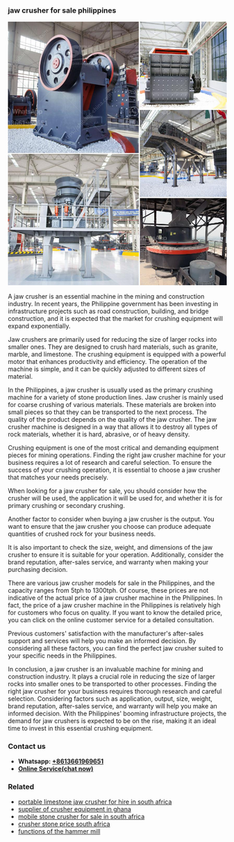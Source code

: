 <h3>jaw crusher for sale philippines</h3><img src='1703042106.jpg' alt=''><p>A jaw crusher is an essential machine in the mining and construction industry. In recent years, the Philippine government has been investing in infrastructure projects such as road construction, building, and bridge construction, and it is expected that the market for crushing equipment will expand exponentially.</p><p>Jaw crushers are primarily used for reducing the size of larger rocks into smaller ones. They are designed to crush hard materials, such as granite, marble, and limestone. The crushing equipment is equipped with a powerful motor that enhances productivity and efficiency. The operation of the machine is simple, and it can be quickly adjusted to different sizes of material.</p><p>In the Philippines, a jaw crusher is usually used as the primary crushing machine for a variety of stone production lines. Jaw crusher is mainly used for coarse crushing of various materials. These materials are broken into small pieces so that they can be transported to the next process. The quality of the product depends on the quality of the jaw crusher. The jaw crusher machine is designed in a way that allows it to destroy all types of rock materials, whether it is hard, abrasive, or of heavy density.</p><p>Crushing equipment is one of the most critical and demanding equipment pieces for mining operations. Finding the right jaw crusher machine for your business requires a lot of research and careful selection. To ensure the success of your crushing operation, it is essential to choose a jaw crusher that matches your needs precisely.</p><p>When looking for a jaw crusher for sale, you should consider how the crusher will be used, the application it will be used for, and whether it is for primary crushing or secondary crushing.</p><p>Another factor to consider when buying a jaw crusher is the output. You want to ensure that the jaw crusher you choose can produce adequate quantities of crushed rock for your business needs.</p><p>It is also important to check the size, weight, and dimensions of the jaw crusher to ensure it is suitable for your operation. Additionally, consider the brand reputation, after-sales service, and warranty when making your purchasing decision.</p><p>There are various jaw crusher models for sale in the Philippines, and the capacity ranges from 5tph to 1300tph. Of course, these prices are not indicative of the actual price of a jaw crusher machine in the Philippines. In fact, the price of a jaw crusher machine in the Philippines is relatively high for customers who focus on quality. If you want to know the detailed price, you can click on the online customer service for a detailed consultation.</p><p>Previous customers' satisfaction with the manufacturer's after-sales support and services will help you make an informed decision. By considering all these factors, you can find the perfect jaw crusher suited to your specific needs in the Philippines.</p><p>In conclusion, a jaw crusher is an invaluable machine for mining and construction industry. It plays a crucial role in reducing the size of larger rocks into smaller ones to be transported to other processes. Finding the right jaw crusher for your business requires thorough research and careful selection. Considering factors such as application, output, size, weight, brand reputation, after-sales service, and warranty will help you make an informed decision. With the Philippines' booming infrastructure projects, the demand for jaw crushers is expected to be on the rise, making it an ideal time to invest in this essential crushing equipment.</p><h3>Contact us</h3><ul><li><strong>Whatsapp:&nbsp;<a href="https://wa.me/8613661969651">+8613661969651</a></strong></li><li><a href="https://swt.shibang-china.com/?git&amp;zhl&amp;jaw crusher for sale philippines"><strong>Online Service(chat now)</strong></a></li></ul><h3>Related</h3><ul><li><a href='portable limestone jaw crusher for hire in south africa.md'>portable limestone jaw crusher for hire in south africa</a></li><li><a href='supplier of crusher equipment in ghana.md'>supplier of crusher equipment in ghana</a></li><li><a href='mobile stone crusher for sale in south africa.md'>mobile stone crusher for sale in south africa</a></li><li><a href='crusher stone price south africa.md'>crusher stone price south africa</a></li><li><a href='functions of the hammer mill.md'>functions of the hammer mill</a></li></ul>